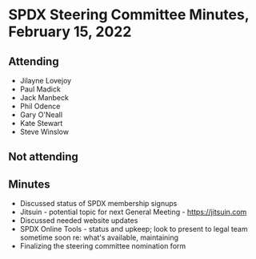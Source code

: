 # SPDX Steering Committee Minutes, February 15, 2022

## Attending
* Jilayne Lovejoy
* Paul Madick
* Jack Manbeck
* Phil Odence
* Gary O'Neall
* Kate Stewart
* Steve Winslow

## Not attending

## Minutes
* Discussed status of SPDX membership signups
* Jitsuin - potential topic for next General Meeting - https://jitsuin.com
* Discussed needed website updates
* SPDX Online Tools - status and upkeep; look to present to legal team sometime soon re: what's available, maintaining
* Finalizing the steering committee nomination form
